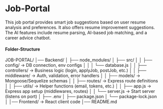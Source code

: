 # Job-Portal

This job portal provides smart job suggestions based on user resume analysis and preferences. It also offers resume improvement suggestions. The AI features include resume parsing, AI-based job matching, and a career advice chatbot.

#### Folder-Structure

JOB-PORTAL/
│── Backend/
│ ├── node_modules/
│ ├── src/
│ │ ├── config/ → DB connection, env configs 
│ │ │ └── database.js
│ │ ├── controllers/ → Business logic (login, applyJob, postJob, etc.)
│ │ ├── middleware/ → Auth, validation, error handlers
│ │ ├── models/ → Mongoose/Sequelize schemas
│ │ ├── routes/ → Express route definitions
│ │ ├── utils/ → Helper functions (email, tokens, etc.)
│ │ ├── app.js → Express app setup (middlewares, routes)
│ │ └── server.js → Start server (listens on port)
│ ├── .env
│ ├── package.json
│ └── package-lock.json
│
│── Frontend/ →  React client code
│── README.md
